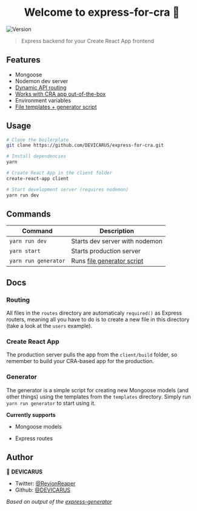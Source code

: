 <h1 align="center">Welcome to express-for-cra 👋</h1>
<p>
  <img alt="Version" src="https://img.shields.io/badge/version-1.1.0-blue.svg?cacheSeconds=2592000" />
</p>

> Express backend for your Create React App frontend

## Features

- Mongoose
- Nodemon dev server
- [Dynamic API routing](#routing)
- [Works with CRA app out-of-the-box](#create-react-app)
- Environment variables
- [File templates + generator script](#generator)

## Usage

```bash
# Clone the boilerplate
git clone https://github.com/DEVICARUS/express-for-cra.git

# Install dependencies
yarn

# Create React App in the client folder
create-react-app client

# Start development server (requires nodemon)
yarn run dev
```

## Commands

| Command              | Description                              |
| -------------------- | ---------------------------------------- |
| `yarn run dev`       | Starts dev server with nodemon           |
| `yarn start`         | Starts production server                 |
| `yarn run generator` | Runs [file generator script](#generator) |

## Docs

### Routing

All files in the `routes` directory are automaticaly `required()` as Express routers, meaning all you have to do is to create a new file in this directory (take a look at the `users` example).

### Create React App

The production server pulls the app from the `client/build` folder, so remember to build your CRA-based app for the production. 

### Generator

The generator is a simple script for creating new Mongoose models (and other things) using the templates from the `templates` directory. Simply run `yarn run generator` to start using it.

**Currently supports**

- Mongoose models

- Express routes

## Author

👤 **DEVICARUS**

* Twitter: [@RevionReaper](https://twitter.com/RevionReaper)
* Github: [@DEVICARUS](https://github.com/DEVICARUS)

*Based on output of the [express-generator](https://github.com/expressjs/generator)*
